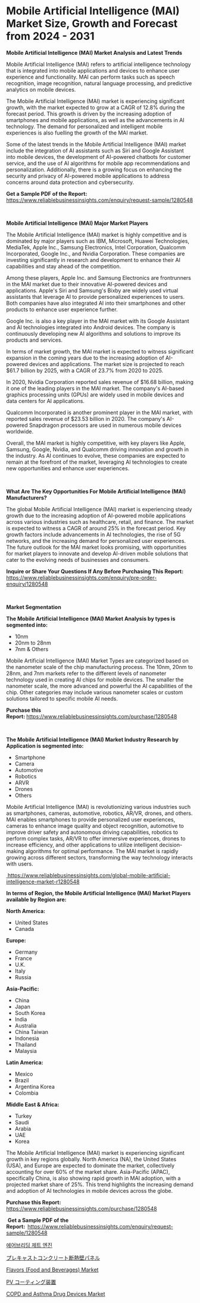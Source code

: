 <p><h1>Mobile Artificial Intelligence (MAI) Market Size, Growth and Forecast from 2024 - 2031</h1></p><p><strong>Mobile Artificial Intelligence (MAI) Market Analysis and Latest Trends</strong></p>
<p><p>Mobile Artificial Intelligence (MAI) refers to artificial intelligence technology that is integrated into mobile applications and devices to enhance user experience and functionality. MAI can perform tasks such as speech recognition, image recognition, natural language processing, and predictive analytics on mobile devices.</p><p>The Mobile Artificial Intelligence (MAI) market is experiencing significant growth, with the market expected to grow at a CAGR of 12.8% during the forecast period. This growth is driven by the increasing adoption of smartphones and mobile applications, as well as the advancements in AI technology. The demand for personalized and intelligent mobile experiences is also fuelling the growth of the MAI market.</p><p>Some of the latest trends in the Mobile Artificial Intelligence (MAI) market include the integration of AI assistants such as Siri and Google Assistant into mobile devices, the development of AI-powered chatbots for customer service, and the use of AI algorithms for mobile app recommendations and personalization. Additionally, there is a growing focus on enhancing the security and privacy of AI-powered mobile applications to address concerns around data protection and cybersecurity.</p></p>
<p><strong>Get a Sample PDF of the Report:&nbsp;</strong> <a href="https://www.reliablebusinessinsights.com/enquiry/request-sample/1280548">https://www.reliablebusinessinsights.com/enquiry/request-sample/1280548</a></p>
<p>&nbsp;</p>
<p><strong>Mobile Artificial Intelligence (MAI) Major Market Players</strong></p>
<p><p>The Mobile Artificial Intelligence (MAI) market is highly competitive and is dominated by major players such as IBM, Microsoft, Huawei Technologies, MediaTek, Apple Inc., Samsung Electronics, Intel Corporation, Qualcomm Incorporated, Google Inc., and Nvidia Corporation. These companies are investing significantly in research and development to enhance their AI capabilities and stay ahead of the competition.</p><p>Among these players, Apple Inc. and Samsung Electronics are frontrunners in the MAI market due to their innovative AI-powered devices and applications. Apple's Siri and Samsung's Bixby are widely used virtual assistants that leverage AI to provide personalized experiences to users. Both companies have also integrated AI into their smartphones and other products to enhance user experience further.</p><p>Google Inc. is also a key player in the MAI market with its Google Assistant and AI technologies integrated into Android devices. The company is continuously developing new AI algorithms and solutions to improve its products and services.</p><p>In terms of market growth, the MAI market is expected to witness significant expansion in the coming years due to the increasing adoption of AI-powered devices and applications. The market size is projected to reach $61.7 billion by 2025, with a CAGR of 23.7% from 2020 to 2025.</p><p>In 2020, Nvidia Corporation reported sales revenue of $16.68 billion, making it one of the leading players in the MAI market. The company's AI-based graphics processing units (GPUs) are widely used in mobile devices and data centers for AI applications.</p><p>Qualcomm Incorporated is another prominent player in the MAI market, with reported sales revenue of $23.53 billion in 2020. The company's AI-powered Snapdragon processors are used in numerous mobile devices worldwide.</p><p>Overall, the MAI market is highly competitive, with key players like Apple, Samsung, Google, Nvidia, and Qualcomm driving innovation and growth in the industry. As AI continues to evolve, these companies are expected to remain at the forefront of the market, leveraging AI technologies to create new opportunities and enhance user experiences.</p></p>
<p>&nbsp;</p>
<p><strong>What Are The Key Opportunities For Mobile Artificial Intelligence (MAI) Manufacturers?</strong></p>
<p><p>The global Mobile Artificial Intelligence (MAI) market is experiencing steady growth due to the increasing adoption of AI-powered mobile applications across various industries such as healthcare, retail, and finance. The market is expected to witness a CAGR of around 25% in the forecast period. Key growth factors include advancements in AI technologies, the rise of 5G networks, and the increasing demand for personalized user experiences. The future outlook for the MAI market looks promising, with opportunities for market players to innovate and develop AI-driven mobile solutions that cater to the evolving needs of businesses and consumers.</p></p>
<p><strong>Inquire or Share Your Questions If Any Before Purchasing This Report:</strong> <a href="https://www.reliablebusinessinsights.com/enquiry/pre-order-enquiry/1280548">https://www.reliablebusinessinsights.com/enquiry/pre-order-enquiry/1280548</a></p>
<p>&nbsp;</p>
<p><strong>Market Segmentation</strong></p>
<p><strong>The Mobile Artificial Intelligence (MAI) Market Analysis by types is segmented into:</strong></p>
<p><ul><li>10nm</li><li>20nm to 28nm</li><li>7nm & Others</li></ul></p>
<p><p>Mobile Artificial Intelligence (MAI) Market Types are categorized based on the nanometer scale of the chip manufacturing process. The 10nm, 20nm to 28nm, and 7nm markets refer to the different levels of nanometer technology used in creating AI chips for mobile devices. The smaller the nanometer scale, the more advanced and powerful the AI capabilities of the chip. Other categories may include various nanometer scales or custom solutions tailored to specific mobile AI needs.</p></p>
<p><strong>Purchase this Report:&nbsp;</strong><a href="https://www.reliablebusinessinsights.com/purchase/1280548">https://www.reliablebusinessinsights.com/purchase/1280548</a></p>
<p>&nbsp;</p>
<p><strong>The Mobile Artificial Intelligence (MAI) Market Industry Research by Application is segmented into:</strong></p>
<p><ul><li>Smartphone</li><li>Camera</li><li>Automotive</li><li>Robotics</li><li>ARVR</li><li>Drones</li><li>Others</li></ul></p>
<p><p>Mobile Artificial Intelligence (MAI) is revolutionizing various industries such as smartphones, cameras, automotive, robotics, AR/VR, drones, and others. MAI enables smartphones to provide personalized user experiences, cameras to enhance image quality and object recognition, automotive to improve driver safety and autonomous driving capabilities, robotics to perform complex tasks, AR/VR to offer immersive experiences, drones to increase efficiency, and other applications to utilize intelligent decision-making algorithms for optimal performance. The MAI market is rapidly growing across different sectors, transforming the way technology interacts with users.</p></p>
<p><a href="https://www.reliablebusinessinsights.com/global-mobile-artificial-intelligence-market-r1280548">&nbsp;https://www.reliablebusinessinsights.com/global-mobile-artificial-intelligence-market-r1280548</a></p>
<p><strong>In terms of Region, the Mobile Artificial Intelligence (MAI) Market Players available by Region are:</strong></p>
<p>
    <p> <strong> North America: </strong>
        <ul>
            <li>United States</li>
            <li>Canada</li>
        </ul>
        </p> 
    <p> <strong> Europe: </strong>
        <ul>
            <li>Germany</li>
            <li>France</li>
            <li>U.K.</li>
            <li>Italy</li>
            <li>Russia</li>
        </ul>
        </p> 
    <p> <strong> Asia-Pacific: </strong>
        <ul>
            <li>China</li>
            <li>Japan</li>
            <li>South Korea</li>
            <li>India</li>
            <li>Australia</li>
            <li>China Taiwan</li>
            <li>Indonesia</li>
            <li>Thailand</li>
            <li>Malaysia</li>
        </ul>
        </p> 
    <p> <strong> Latin America: </strong>
        <ul>
            <li>Mexico</li>
            <li>Brazil</li>
            <li>Argentina Korea</li>
            <li>Colombia</li>
        </ul>
        </p> 
    <p> <strong> Middle East & Africa: </strong>
        <ul>
            <li>Turkey</li>
            <li>Saudi</li>
            <li>Arabia</li>
            <li>UAE</li>
            <li>Korea</li>
        </ul>
    </p>
    </p>
<p><p>The Mobile Artificial Intelligence (MAI) market is experiencing significant growth in key regions globally. North America (NA), the United States (USA), and Europe are expected to dominate the market, collectively accounting for over 60% of the market share. Asia-Pacific (APAC), specifically China, is also showing rapid growth in MAI adoption, with a projected market share of 25%. This trend highlights the increasing demand and adoption of AI technologies in mobile devices across the globe.</p></p>
<p><strong>Purchase this Report: </strong><a href="https://www.reliablebusinessinsights.com/purchase/1280548">https://www.reliablebusinessinsights.com/purchase/1280548</a></p>
<p>&nbsp;<strong>Get a Sample PDF of the Report:&nbsp;&nbsp;</strong><a href="https://www.reliablebusinessinsights.com/enquiry/request-sample/1280548">https://www.reliablebusinessinsights.com/enquiry/request-sample/1280548</a></p>
<p><strong></strong></p>
<p><p><a href="https://github.com/PhilToryphy7876567/Market-Research-Report-List-1/blob/main/479524990008.md">에어브리딩 제트 엔진</a></p><p><a href="https://github.com/klon646/Market-Research-Report-List-1/blob/main/611195798562.md">プレキャストコンクリート断熱壁パネル</a></p><p><a href="https://github.com/lorenzaSchmeler/Market-Research-Report-List-1/blob/main/flavors-food-and-beverages-market.md">Flavors (Food and Beverages) Market</a></p><p><a href="https://github.com/EstaSprer20231/Market-Research-Report-List-1/blob/main/772567198561.md">PV コーティング装置</a></p><p><a href="https://github.com/ruddyyedelwadw/Market-Research-Report-List-2/blob/main/copd-and-asthma-drug-devices-market.md">COPD and Asthma Drug Devices Market</a></p></p>